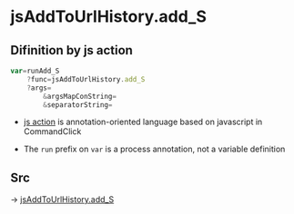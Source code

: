 # jsAddToUrlHistory.add_S

## Difinition by js action

```js.js
var=runAdd_S
	?func=jsAddToUrlHistory.add_S
	?args=
		&argsMapConString=
		&separatorString=
```

- [js action](#) is annotation-oriented language based on javascript in CommandClick

- The `run` prefix on `var` is a process annotation, not a variable definition

## Src

-> [jsAddToUrlHistory.add_S](https://github.com/puutaro/CommandClick/blob/master/app/src/main/java/com/puutaro/commandclick/fragment_lib/terminal_fragment/js_interface/toolbar/JsAddToUrlHistory.kt#L30)


